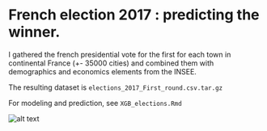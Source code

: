 # French election 2017 : predicting the winner.

I gathered the french presidential vote for the first for each town in continental France (+- 35000 cities) and combined them with demographics and economics elements from the INSEE.

The resulting dataset is `elections_2017_First_round.csv.tar.gz`


For modeling and prediction, see `XGB_elections.Rmd`


![alt text](https://cloud.githubusercontent.com/assets/6842576/26036148/d9d45dfe-38d8-11e7-9ec4-fa15b3853704.png "Elevation")


